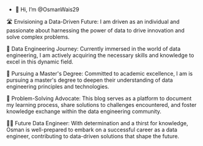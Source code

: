 - 👋 Hi, I’m @OsmanWais29

🛣️ Envisioning a Data-Driven Future: I am driven as an individual and passionate about harnessing the power of data to drive innovation and solve complex problems.

📖 Data Engineering Journey: Currently immersed in the world of data engineering, I am actively acquiring the necessary skills and knowledge to excel in this dynamic field.

🏫 Pursuing a Master's Degree: Committed to academic excellence, I am is pursuing a master's degree to deepen their understanding of data engineering principles and technologies.

🤔 Problem-Solving Advocate: This blog serves as a platform to document my learning process, share solutions to challenges encountered, and foster knowledge exchange within the data engineering community.

👨‍🔬 Future Data Engineer: With determination and a thirst for knowledge, Osman is well-prepared to embark on a successful career as a data engineer, contributing to data-driven solutions that shape the future.

<!---
OsmanWais29/OsmanWais29 is a ✨ special ✨ repository because its `README.md` (this file) appears on your GitHub profile.
You can click the Preview link to take a look at your changes.
--->
